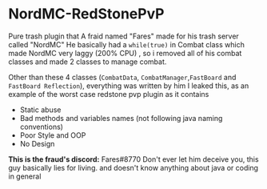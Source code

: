 # NordMC-RedStonePvP
Pure trash plugin that A fraid named "Fares" made for his trash server called "NordMC"
He basically had a `while(true)` in Combat class which made NordMC very laggy (200% CPU) , so i removed all of his combat classes
and made 2 classes to manage combat.

Other than these 4 classes (`CombatData`, `CombatManager`,`FastBoard` and `FastBoard Reflection`), everything was written by him
I leaked this, as an example of the worst case redstone pvp plugin as it contains

- Static abuse
- Bad methods and variables names (not following java naming conventions)
- Poor Style and OOP
- No Design

**This is the fraud's discord:** Fares#8770 
Don't ever let him deceive you, this guy basically lies for living.
and doesn't know anything about java or coding in general
